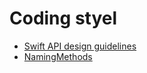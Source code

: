 # Coding styel  
* [Swift API design guidelines](https://swift.org/documentation/api-design-guidelines/)
* [NamingMethods](https://developer.apple.com/library/archive/documentation/Cocoa/Conceptual/CodingGuidelines/Articles/NamingMethods.html)
